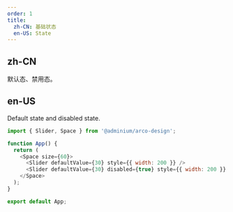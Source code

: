 ```yaml
---
order: 1
title:
  zh-CN: 基础状态
  en-US: State
---
```


## zh-CN

默认态、禁用态。

## en-US

Default state and disabled state.

```js
import { Slider, Space } from '@adminium/arco-design';

function App() {
  return (
    <Space size={60}>
      <Slider defaultValue={30} style={{ width: 200 }} />
      <Slider defaultValue={30} disabled={true} style={{ width: 200 }} />
    </Space>
  );
}

export default App;
```
